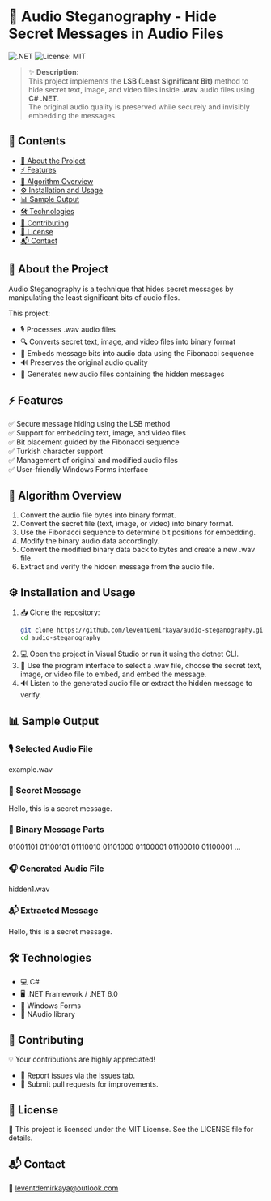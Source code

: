 # 🎵 Audio Steganography - Hide Secret Messages in Audio Files

![.NET](https://img.shields.io/badge/.NET-6.0-blue)
![License: MIT](https://img.shields.io/badge/License-MIT-green)

> ✨ **Description:**  
> This project implements the **LSB (Least Significant Bit)** method to hide secret text, image, and video files inside **.wav** audio files using **C# .NET**.  
> The original audio quality is preserved while securely and invisibly embedding the messages.

## 📑 Contents  
- [📜 About the Project](#about-the-project)  
- [⚡ Features](#features)  
- [🧩 Algorithm Overview](#algorithm-overview)  
- [⚙️ Installation and Usage](#installation-and-usage)  
- [📊 Sample Output](#sample-output)  
- [🛠 Technologies](#technologies)  
- [🤝 Contributing](#contributing)  
- [📄 License](#license)  
- [📬 Contact](#contact)

<a id="about-the-project"></a>
## 📜 About the Project  
Audio Steganography is a technique that hides secret messages by manipulating the least significant bits of audio files.

This project:  
- 🎙️ Processes .wav audio files  
- 🔍 Converts secret text, image, and video files into binary format  
- 🌿 Embeds message bits into audio data using the Fibonacci sequence  
- 🔊 Preserves the original audio quality  
- 📂 Generates new audio files containing the hidden messages

<a id="features"></a>
## ⚡ Features  
✅ Secure message hiding using the LSB method  
✅ Support for embedding text, image, and video files  
✅ Bit placement guided by the Fibonacci sequence  
✅ Turkish character support  
✅ Management of original and modified audio files  
✅ User-friendly Windows Forms interface

<a id="algorithm-overview"></a>
## 🧩 Algorithm Overview  
1. Convert the audio file bytes into binary format.  
2. Convert the secret file (text, image, or video) into binary format.  
3. Use the Fibonacci sequence to determine bit positions for embedding.  
4. Modify the binary audio data accordingly.  
5. Convert the modified binary data back to bytes and create a new .wav file.  
6. Extract and verify the hidden message from the audio file.

<a id="installation-and-usage"></a>
## ⚙️ Installation and Usage  
1. 📥 Clone the repository:  
   ```bash
   git clone https://github.com/leventDemirkaya/audio-steganography.git
   cd audio-steganography
2. 💻 Open the project in Visual Studio or run it using the dotnet CLI.
3. 🎵 Use the program interface to select a .wav file, choose the secret text, image, or video file to embed, and embed the message.
4. 🔊 Listen to the generated audio file or extract the hidden message to verify.

<a id="sample-output"></a>
## 📊 Sample Output
### 🎙️ Selected Audio File
example.wav

### 📝 Secret Message
Hello, this is a secret message.

### 🔢 Binary Message Parts
01001101 01100101 01110010 01101000 01100001 01100010 01100001 ...

### 🎧 Generated Audio File
hidden1.wav

### 📬 Extracted Message
Hello, this is a secret message.

<a id="techologies"></a>
## 🛠 Technologies
- 💻 C#
- 🖥 .NET Framework / .NET 6.0
- 🎨 Windows Forms
- 🎵 NAudio library

<a id="contributing"></a>
## 🤝 Contributing
💡 Your contributions are highly appreciated!
- 🐛 Report issues via the Issues tab.
- 🚀 Submit pull requests for improvements.

<a id="license"></a>
## 📄 License
📝 This project is licensed under the MIT License. See the LICENSE file for details.

<a id="contact"></a>
## 📬 Contact
📧 leventdemirkaya@outlook.com
